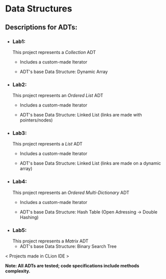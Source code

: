   #   Data Structures
<h2>Descriptions for ADTs:</h2>

- <h3>Lab1:</h3>
  This project represents a <i>Collection</i> ADT
  
  - Includes a custom-made Iterator
  
  - ADT's base Data Structure: Dynamic Array
  
- <h3>Lab2:</h3>
  This project represents an <i>Ordered List</i> ADT

  - Includes a custom-made Iterator
  
  - ADT's base Data Structure: Linked List (links are made with pointers/nodes)
  
- <h3>Lab3:</h3>
  This project represents a <i>List</i> ADT
  
  - Includes a custom-made Iterator

  - ADT's base Data Structure: Linked List (links are made on a dynamic array)

- <h3>Lab4:</h3>
  This project represents an <i>Ordered Multi-Dictionary</i> ADT
 
  - Includes a custom-made Iterator

  - ADT's base Data Structure: Hash Table (Open Adressing -> Double Hashing)

- <h3>Lab5:</h3>
  This project represents a <i>Matrix</i> ADT
  
  - ADT's base Data Structure: Binary Search Tree

< Projects made in CLion IDE >

<b>Note: All ADTs are tested; code specifications include methods complexity.
